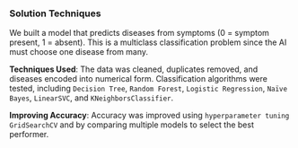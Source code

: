 ### Solution Techniques

We built a model that predicts diseases from symptoms (0 = symptom present, 1 = absent). This is a multiclass classification problem since the AI must choose one disease from many. 

**Techniques Used**: The data was cleaned, duplicates removed, and diseases encoded into numerical form.
Classification algorithms were tested, including `Decision Tree`, `Random Forest`, `Logistic Regression`, `Naïve Bayes`, `LinearSVC`, and `KNeighborsClassifier`.

 **Improving Accuracy**: Accuracy was improved using `hyperparameter tuning GridSearchCV` and by comparing multiple models to select the best performer.
